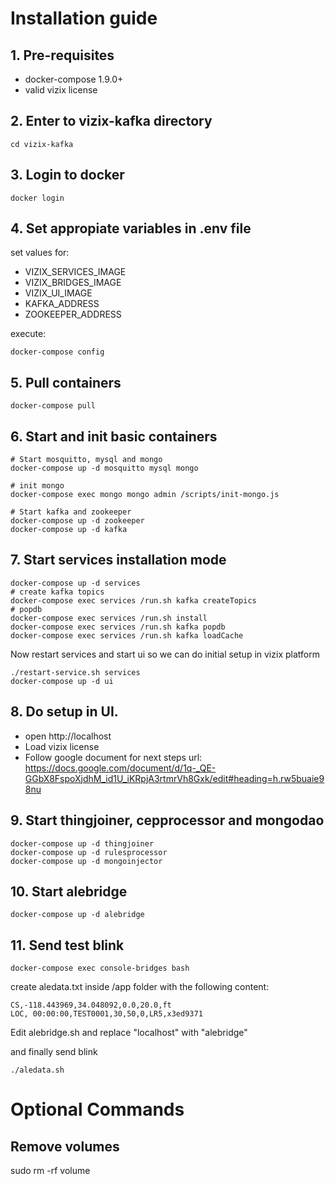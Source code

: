 # Installation guide

## 1. Pre-requisites

- docker-compose 1.9.0+
- valid vizix license

## 2. Enter to vizix-kafka directory 

```
cd vizix-kafka
```
	
## 3. Login to docker

```
docker login
```

## 4. Set appropiate variables in .env file
set values for:
- VIZIX_SERVICES_IMAGE
- VIZIX_BRIDGES_IMAGE
- VIZIX_UI_IMAGE
- KAFKA_ADDRESS
- ZOOKEEPER_ADDRESS

execute:
```
docker-compose config
```

## 5. Pull containers
```
docker-compose pull
```

## 6. Start and init basic containers


```
# Start mosquitto, mysql and mongo 
docker-compose up -d mosquitto mysql mongo

# init mongo
docker-compose exec mongo mongo admin /scripts/init-mongo.js

# Start kafka and zookeeper
docker-compose up -d zookeeper
docker-compose up -d kafka
```

## 7. Start services installation mode

```
docker-compose up -d services
# create kafka topics
docker-compose exec services /run.sh kafka createTopics
# popdb
docker-compose exec services /run.sh install
docker-compose exec services /run.sh kafka popdb
docker-compose exec services /run.sh kafka loadCache
```

Now restart services and start ui so we can do initial setup in vizix platform
```
./restart-service.sh services
docker-compose up -d ui
```

## 8. Do setup in UI.

- open http://localhost
- Load vizix license
- Follow google document for next steps 
url: https://docs.google.com/document/d/1q-_QE-GGbX8FspoXjdhM_id1U_iKRpjA3rtmrVh8Gxk/edit#heading=h.rw5buaie98nu

## 9. Start thingjoiner, cepprocessor and mongodao
```
docker-compose up -d thingjoiner
docker-compose up -d rulesprocessor
docker-compose up -d mongoinjector
```

## 10. Start alebridge
```
docker-compose up -d alebridge
```
## 11. Send test blink
```
docker-compose exec console-bridges bash
```

create aledata.txt inside /app folder with the following content:
```
CS,-118.443969,34.048092,0.0,20.0,ft
LOC, 00:00:00,TEST0001,30,50,0,LR5,x3ed9371
```

Edit alebridge.sh and replace "localhost" with "alebridge"

and finally send blink
```
./aledata.sh
```

# Optional Commands

## Remove volumes
   sudo rm -rf volume
